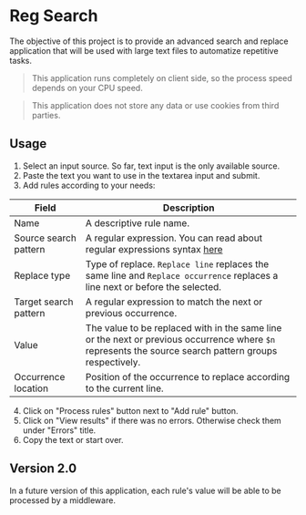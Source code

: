 # Reg Search

The objective of this project is to provide an advanced search and replace application that will be used with large text files to automatize repetitive tasks.

> This application runs completely on client side, so the process speed depends on your CPU speed.

> This application does not store any data or use cookies from third parties.

## Usage

1. Select an input source. So far, text input is the only available source.
2. Paste the text you want to use in the textarea input and submit.
3. Add rules according to your needs:
  
  | Field | Description |
  |-------|-------------|
  | Name | A descriptive rule name. |
  | Source search pattern | A regular expression. You can read about regular expressions syntax [here](https://developer.mozilla.org/en-US/docs/Web/JavaScript/Guide/Regular_Expressions/Cheatsheet) |
  | Replace type | Type of replace. `Replace line` replaces the same line and `Replace occurrence` replaces a line next or before the selected. |
  | Target search pattern | A regular expression to match the next or previous occurrence. |
  | Value | The value to be replaced with in the same line or the next or previous occurrence where `$n` represents the source search pattern groups respectively. |
  | Occurrence location | Position of the occurrence to replace according to the current line. |

4. Click on "Process rules" button next to "Add rule" button.
5. Click on "View results" if there was no errors. Otherwise check them under "Errors" title.
6. Copy the text or start over.

## Version 2.0

In a future version of this application, each rule's value will be able to be processed by a middleware.